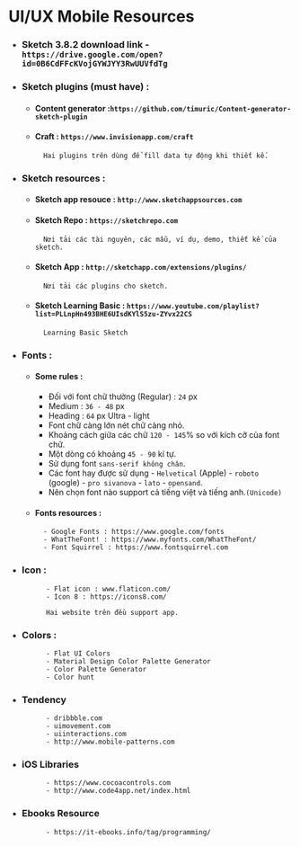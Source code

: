 # UI/UX Mobile Resources

- ### Sketch 3.8.2 download link - `https://drive.google.com/open?id=0B6CdFFcKVojGYWJYY3RwUUVfdTg`

- ### Sketch plugins (must have) :

	- #### Content generator :`https://github.com/timuric/Content-generator-sketch-plugin`
	
	- #### Craft : `https://www.invisionapp.com/craft`
	
			Hai plugins trên dùng để fill data tự động khi thiết kế.
	
- ### Sketch resources :
	- #### Sketch app resouce : `http://www.sketchappsources.com`
	
	- #### Sketch Repo : `https://sketchrepo.com`
	
			Nơi tải các tài nguyên, các mẫu, ví dụ, demo, thiết kế của sketch.
			
	- #### Sketch App : `http://sketchapp.com/extensions/plugins/`
	
			Nơi tải các plugins cho sketch.
	- #### Sketch Learning Basic : `https://www.youtube.com/playlist?list=PLLnpHn493BHE6UIsdKYlS5zu-ZYvx22CS`
	
			Learning Basic Sketch

- ### Fonts :
	- #### Some rules : 
		- Đối với font chữ thường (Regular) : `24` px
		- Medium : `36 - 48` px
		- Heading : `64` px Ultra - light
		- Font chữ càng lớn nét chữ càng nhỏ.
		- Khoảng cách giữa các chữ `120 - 145`% so với kích cỡ của font chữ.
		- Một dòng có khoảng `45 - 90` kí tự.
		- Sử dụng font `sans-serif không chân`.
		- Các font hay được sử dụng - `Helvetical` (Apple) - `roboto` (google) - `pro sivanova` - `lato` - `opensand`.
		- Nên chọn font nào support cả tiếng việt và tiếng anh.`(Unicode)`
		
	- #### Fonts resources :
			- Google Fonts : https://www.google.com/fonts
			- WhatTheFont! : https://www.myfonts.com/WhatTheFont/
			- Font Squirrel : https://www.fontsquirrel.com
- ### Icon :
			- Flat icon : www.flaticon.com/
			- Icon 8 : https://icons8.com/
			
			Hai website trên đều support app.

- ### Colors : 
			- Flat UI Colors
			- Material Design Color Palette Generator
			- Color Palette Generator
			- Color hunt
			
- ### Tendency
			- dribbble.com
			- uimovement.com
			- uiinteractions.com
			- http://www.mobile-patterns.com
			
- ### iOS Libraries
			- https://www.cocoacontrols.com
			- http://www.code4app.net/index.html
			
- ### Ebooks Resource
			- https://it-ebooks.info/tag/programming/
			
	
	



